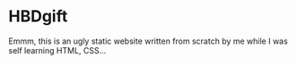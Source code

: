# HBDgift

Emmm, this is an ugly static website written from scratch by me while I was self learning HTML, CSS...


